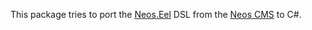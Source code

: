 This package tries to port the [Neos.Eel](https://github.com/neos/eel/) DSL from the [Neos CMS](https://neos.io) to C#.